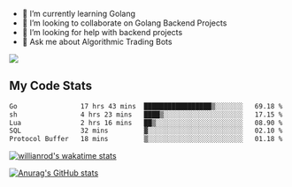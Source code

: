 
- 🌱 I’m currently learning Golang
- 👯 I’m looking to collaborate on Golang Backend Projects
- 🤔 I’m looking for help with backend projects
- 💬 Ask me about Algorithmic Trading Bots

![](https://github-profile-trophy.vercel.app/?username=kevinbarrero)

## My Code Stats

<!--START_SECTION:waka-->

```txt
Go                17 hrs 43 mins  █████████████████▒░░░░░░░   69.18 %
sh                4 hrs 23 mins   ████▒░░░░░░░░░░░░░░░░░░░░   17.15 %
Lua               2 hrs 16 mins   ██▒░░░░░░░░░░░░░░░░░░░░░░   08.90 %
SQL               32 mins         ▓░░░░░░░░░░░░░░░░░░░░░░░░   02.10 %
Protocol Buffer   18 mins         ▒░░░░░░░░░░░░░░░░░░░░░░░░   01.18 %
```

<!--END_SECTION:waka-->

[![willianrod's wakatime stats](https://github-readme-stats.vercel.app/api/wakatime?username=holdandup&layout=compact&theme=react&custom_title=Wakatime%20All%20Time%20Stats&langs_count=8)](https://github.com/anuraghazra/github-readme-stats)

[![Anurag's GitHub stats](https://github-readme-stats.vercel.app/api?username=Kevinbarrero)](https://github.com/anuraghazra/github-readme-stats)




